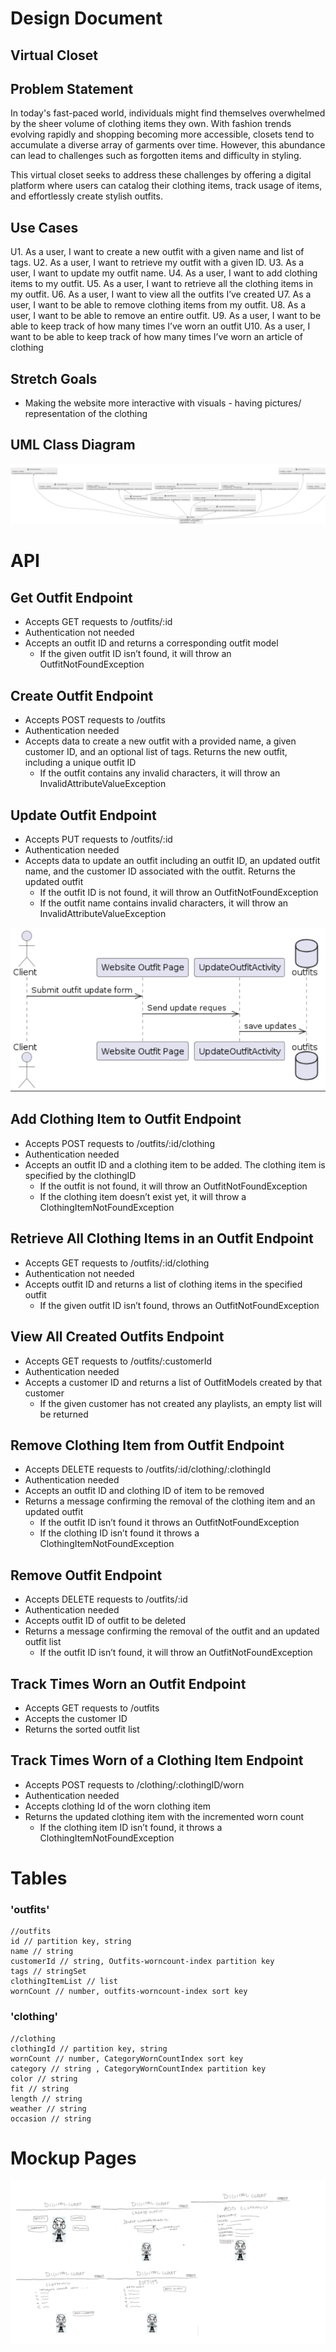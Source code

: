 # Design Document

## Virtual Closet

## Problem Statement

In today's fast-paced world, individuals might find themselves overwhelmed by the sheer volume of clothing items they own. With fashion trends evolving rapidly and shopping becoming more accessible, closets tend to accumulate a diverse array of garments over time. However, this abundance can lead to challenges such as forgotten items and difficulty in styling.

This virtual closet seeks to address these challenges by offering a digital platform where users can catalog their clothing items, track usage of items, and effortlessly create stylish outfits. 

## Use Cases

U1. As a user, I want to create a new outfit with a given name and list of tags.
U2. As a user, I want to retrieve my outfit with a given ID.
U3. As a user, I want to update my outfit name.
U4. As a user, I want to add clothing items to my outfit.
U5. As a user, I want to retrieve all the clothing items in my outfit.
U6. As a user, I want to view all the outfits I’ve created
U7. As a user, I want to be able to remove clothing items from my outfit.
U8. As a user, I want to be able to remove an entire outfit.
U9. As a user, I want to be able to keep track of how many times I’ve worn an outfit
U10. As a user, I want to be able to keep track of how many times I’ve worn an article of clothing

## Stretch Goals

- Making the website more interactive with visuals - having pictures/ representation of the clothing

## UML Class Diagram 

![img.png](images/class-diagram.png)

# API

## Get Outfit Endpoint

- Accepts GET requests to /outfits/:id
- Authentication not needed
- Accepts an outfit ID and returns a corresponding outfit model
  - If the given outfit ID isn’t found, it will throw an OutfitNotFoundException

## Create Outfit Endpoint

- Accepts POST requests to /outfits
- Authentication needed
- Accepts data to create a new outfit with a provided name, a given customer ID, and an optional list of tags. Returns the new outfit, including a unique outfit ID
  - If the outfit contains any invalid characters, it will throw an InvalidAttributeValueException

## Update Outfit Endpoint

- Accepts PUT requests to /outfits/:id
- Authentication needed
- Accepts data to update an outfit including an outfit ID, an updated outfit name, and the customer ID associated with the outfit. Returns the updated outfit
  - If the outfit ID is not found, it will throw an OutfitNotFoundException
  - If the outfit name contains invalid characters, it will throw an InvalidAttributeValueException

![img.png](images/Update-Outfit-EP.png)

## Add Clothing Item to Outfit Endpoint

- Accepts POST requests to /outfits/:id/clothing
- Authentication needed
- Accepts an outfit ID and a clothing item to be added. The clothing item is specified by the clothingID
  - If the outfit is not found, it will throw an OutfitNotFoundException
  - If the clothing item doesn’t exist yet, it will throw a ClothingItemNotFoundException

## Retrieve All Clothing Items in an Outfit Endpoint

- Accepts GET requests to /outfits/:id/clothing
- Authentication not needed
- Accepts outfit ID and returns a list of clothing items in the specified outfit
  - If the given outfit ID isn’t found, throws an OutfitNotFoundException

## View All Created Outfits Endpoint

- Accepts GET requests to /outfits/:customerId
- Authentication needed
- Accepts a customer ID and returns a list of OutfitModels created by that customer
  - If the given customer has not created any playlists, an empty list will be returned

## Remove Clothing Item from Outfit Endpoint

- Accepts DELETE requests to /outfits/:id/clothing/:clothingId
- Authentication needed
- Accepts an outfit ID and clothing ID of item to be removed
- Returns a message confirming the removal of the clothing item and an updated outfit
  - If the outfit ID isn’t found it throws an OutfitNotFoundException
  - If the clothing ID isn’t found it throws a ClothingItemNotFoundException

## Remove Outfit Endpoint

- Accepts DELETE requests to /outfits/:id
- Authentication needed
- Accepts outfit ID of outfit to be deleted
- Returns a message confirming the removal of the outfit and an updated outfit list
  - If the outfit ID isn’t found, it will throw an OutfitNotFoundException

## Track Times Worn an Outfit Endpoint

- Accepts GET requests to /outfits
- Accepts the customer ID
- Returns the sorted outfit list

## Track Times Worn of a Clothing Item Endpoint

- Accepts POST requests to /clothing/:clothingID/worn
- Authentication needed
- Accepts clothing Id of the worn clothing item
- Returns the updated clothing item with the incremented worn count
  - If the clothing item ID isn’t found, it throws a ClothingItemNotFoundException

# Tables 

### 'outfits'
```
//outfits
id // partition key, string
name // string
customerId // string, Outfits-worncount-index partition key
tags // stringSet
clothingItemList // list
wornCount // number, outfits-worncount-index sort key
```

### 'clothing'
```
//clothing
clothingId // partition key, string
wornCount // number, CategoryWornCountIndex sort key
category // string , CategoryWornCountIndex partition key
color // string
fit // string
length // string
weather // string
occasion // string
```

# Mockup Pages

![img.png](images/mock-ups.png)













